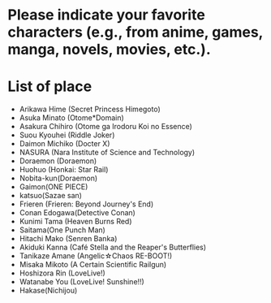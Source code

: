 # Please indicate your favorite characters (e.g., from anime, games, manga, novels, movies, etc.).

# List of place
- Arikawa Hime (Secret Princess Himegoto)
- Asuka Minato (Otome*Domain)
- Asakura Chihiro (Otome ga Irodoru Koi no Essence)
- Suou Kyouhei (Riddle Joker)
- Daimon Michiko (Docter X)
- NASURA (Nara Institute of Science and Technology)
- Doraemon (Doraemon)
- Huohuo (Honkai: Star Rail)
- Nobita-kun(Doraemon)
- Gaimon(ONE PIECE)
- katsuo(Sazae san)
- Frieren (Frieren: Beyond Journey's End)
- Conan Edogawa(Detective Conan)
- Kunimi Tama (Heaven Burns Red)
- Saitama(One Punch Man)
- Hitachi Mako (Senren Banka)
- Akiduki Kanna (Café Stella and the Reaper's Butterflies)
- Tanikaze Amane (Angelic☆Chaos RE-BOOT!)
- Misaka Mikoto (A Certain Scientific Railgun)
- Hoshizora Rin (LoveLive!)
- Watanabe You (LoveLive! Sunshine!!)
- Hakase(Nichijou)
